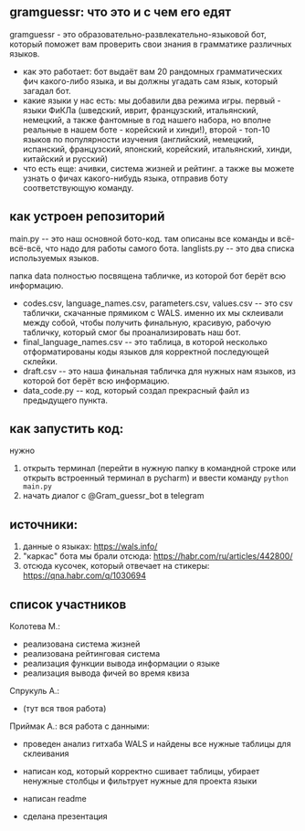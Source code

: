 ## gramguessr: что это и с чем его едят 
gramguessr - это образовательно-развлекательно-языковой бот, который поможет вам проверить свои знания в грамматике различных языков. 
- как это работает: бот выдаёт вам 20 рандомных грамматических фич какого-либо языка, и вы должны угадать сам язык, который загадал бот.
- какие языки у нас есть: мы добавили два режима игры.
  первый - языки ФиКЛа (шведский, иврит, французский, итальянский, немецкий, а также фантомные в год нашего набора, но вполне реальные в нашем боте - корейский и хинди!),
  второй - топ-10 языков по популярности изучения (английский, немецкий, испанский, французский, японский, корейский, итальянский, хинди, китайский и русский)
- что есть еще: ачивки, система жизней и рейтинг. а также вы можете узнать о фичах какого-нибудь языка, отправив боту соответствующую команду.

## как устроен репозиторий 
main.py -- это наш основной бото-код. там описаны все команды и всё-всё-всё, что надо для работы самого бота. 
langlists.py -- это два списка используемых языков.

папка data полностью посвящена табличке, из которой бот берёт всю информацию. 
- codes.csv, language_names.csv, parameters.csv, values.csv -- это csv таблички, скачанные прямиком с WALS. именно их мы склеивали между собой, чтобы получить финальную, красивую, рабочую табличку, который смог бы проанализировать наш бот.
- final_language_names.csv -- это таблица, в которой несколько отформатированы коды языков для корректной последующей склейки.
- draft.csv -- это наша финальная табличка для нужных нам языков, из которой бот берёт всю информацию.
- data_code.py -- код, который создал прекрасный файл из предыдущего пункта.

## как запустить код:
нужно
1. открыть терминал (перейти в нужную папку в командной строке или открыть встроенный терминал в pycharm) и ввести команду `python main.py`
2. начать диалог с @Gram_guessr_bot в telegram

## источники:
1. данные о языках: https://wals.info/
2. "каркас" бота мы брали отсюда: https://habr.com/ru/articles/442800/
3. отсюда кусочек, который отвечает на стикеры: https://qna.habr.com/q/1030694

## список участников
Колотева М.:
- реализована система жизней
- реализована рейтинговая система
- реализация функции вывода информации о языке
- реализация вывода фичей во время квиза

Спрукуль А.:
- (тут вся твоя работа)

Приймак А.:
  вся работа с данными:
- проведен анализ гитхаба WALS и найдены все нужные таблицы для склеивания
- написан код, который корректно сшивает таблицы, убирает ненужные столбцы и фильтрует нужные для проекта языки
  
- написан readme
- сделана презентация
